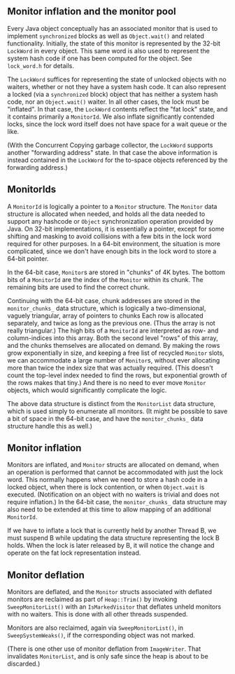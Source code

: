 Monitor inflation and the monitor pool
--------------------------------------

Every Java object conceptually has an associated monitor that is used to implement `synchronized`
blocks as well as `Object.wait()` and related functionality. Initially, the state of this monitor
is represented by the 32-bit `LockWord` in every object. This same word is also used to represent
the system hash code if one has been computed for the object. See `lock_word.h` for details.

The `LockWord` suffices for representing the state of unlocked objects with no waiters, whether or
not they have a system hash code. It can also represent a locked (via a `synchronized` block)
object that has neither a system hash code, nor an `Object.wait()` waiter. In all other cases, the
lock must be "inflated". In that case, the `LockWord` contents reflect the "fat lock" state, and
it contains primarily a `MonitorId`. We also inflate significantly contended locks, since the lock
word itself does not have space for a wait queue or the like.

(With the Concurrent Copying garbage collector, the `LockWord` supports another "forwarding
address" state. In that case the above information is instead contained in the `LockWord` for the
to-space objects referenced by the forwarding address.)

MonitorIds
----------
A `MonitorId` is logically a pointer to a `Monitor` structure. The `Monitor` data structure is
allocated when needed, and holds all the data needed to support any hashcode or `Object`
synchronization operation provided by Java. On 32-bit implementations, it is essentially a
pointer, except for some shifting and masking to avoid collisions with a few bits in the lock word
required for other purposes. In a 64-bit environment, the situation is more complicated, since we
don't have enough bits in the lock word to store a 64-bit pointer.

In the 64-bit case, `Monitor`s are stored in "chunks" of 4K bytes. The bottom bits of a
`MonitorId` are the index of the `Monitor` within its chunk. The remaining bits are used to find
the correct chunk.

Continuing with the 64-bit case, chunk addresses are stored in the `monitor_chunks_` data
structure, which is logically a two-dimensional, vaguely triangular, array of pointers to chunks
Each row is allocated separately, and twice as long as the previous one. (Thus the array is not
really triangular.) The high bits of a `MonitorId` are interpreted as row- and column-indices into
this array. Both the second level "rows" of this array, and the chunks themselves are allocated on
demand.  By making the rows grow exponentially in size, and keeping a free list of recycled
`Monitor` slots, we can accommodate a large number of `Monitor`s, without ever allocating more than
twice the index size that was actually required.  (This doesn't count the top-level index needed
to find the rows, but exponential growth of the rows makes that tiny.) And there is no need to
ever move `Monitor` objects, which would significantly complicate the logic.

The above data structure is distinct from the `MonitorList` data structure, which is used simply
to enumerate all monitors. (It might be possible to save a bit of space in the 64-bit case, and
have the `monitor_chunks_` data structure handle this as well.)

Monitor inflation
-----------------
Monitors are inflated, and `Monitor` structs are allocated on demand, when an operation is
performed that cannot be accommodated with just the lock word. This normally happens when we need
to store a hash code in a locked object, when there is lock contention, or when `Object.wait` is
executed. (Notification on an object with no waiters is trivial and does not require inflation.)
In the 64-bit case, the `monitor_chunks_` data structure may also need to be extended at this time
to allow mapping of an additional `MonitorId`.

If we have to inflate a lock that is currently held by another Thread B, we must suspend B while
updating the data structure representing the lock B holds. When the lock is later released by B,
it will notice the change and operate on the fat lock representation instead.

Monitor deflation
-----------------
Monitors are deflated, and the `Monitor` structs associated with deflated monitors are reclaimed
as part of `Heap::Trim()` by invoking `SweepMonitorList()` with an `IsMarkedVisitor` that deflates
unheld monitors with no waiters. This is done with all other threads suspended.

Monitors are also reclaimed, again via `SweepMonitorList()`, in `SweepSystemWeaks()`, if the
corresponding object was not marked.

(There is one other use of monitor deflation from `ImageWriter`. That invalidates `MonitorList`,
and is only safe since the heap is about to be discarded.)

